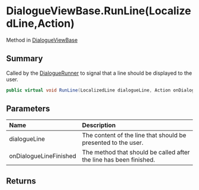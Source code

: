 # DialogueViewBase.RunLine(LocalizedLine,Action)

Method in [DialogueViewBase](/api/csharp/yarn.unity.dialogueviewbase.md)

## Summary


Called by the  <a href="yarn.unity.dialoguerunner.md">DialogueRunner</a>  to signal that a
line should be displayed to the user.


```csharp
public virtual void RunLine(LocalizedLine dialogueLine, Action onDialogueLineFinished)
```

## Parameters

|Name|Description|
|:---|:---|
|dialogueLine|The content of the line that should be presented to the user.|
|onDialogueLineFinished|The method that should be called after the line has been finished.|

## Returns



